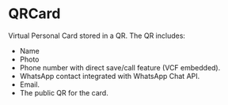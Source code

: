 # QRCard
Virtual Personal Card stored in a QR. The QR includes:
- Name
- Photo
- Phone number with direct save/call feature (VCF embedded).
- WhatsApp contact integrated with WhatsApp Chat API.
- Email.
- The public QR for the card.
